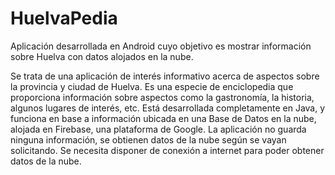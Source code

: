 # HuelvaPedia
Aplicación desarrollada en Android cuyo objetivo es mostrar información sobre Huelva con datos alojados en la nube.

Se trata de una aplicación de interés informativo acerca de aspectos sobre la provincia y ciudad de Huelva. Es una especie de enciclopedia que proporciona información sobre aspectos como la gastronomía, la historia, algunos lugares de interés, etc. Está desarrollada completamente en Java, y funciona en base a información ubicada en una Base de Datos en la nube, alojada en Firebase, una plataforma de Google. La aplicación no guarda ninguna información, se obtienen datos de la nube según se vayan solicitando. Se necesita disponer de conexión a internet para poder obtener datos de la nube.
